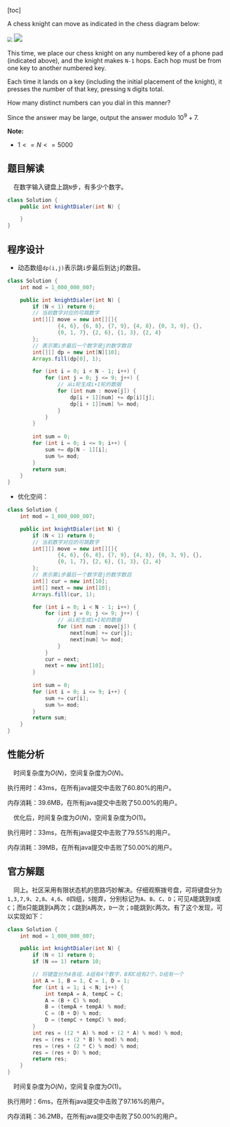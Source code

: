 [toc]

A chess knight can move as indicated in the chess diagram below:

 <img src="../images/#935_0.png" style="zoom:67%;" /> <img src="../images/#935.png" style="zoom:120%;" />

This time, we place our chess knight on any numbered key of a phone pad (indicated above), and the knight makes `N-1` hops.  Each hop must be from one key to another numbered key.

Each time it lands on a key (including the initial placement of the knight), it presses the number of that key, pressing `N` digits total.

How many distinct numbers can you dial in this manner?

Since the answer may be large, output the answer modulo $10^9 + 7$.



**Note:**

- $1 <= N <= 5000$



## 题目解读

&emsp;在数字输入键盘上跳`N`步，有多少个数字。

```java
class Solution {
    public int knightDialer(int N) {

    }
}
```

## 程序设计

* 动态数组`dp(i,j)`表示跳`i`步最后到达`j`的数目。

```java
class Solution {
    int mod = 1_000_000_007;

    public int knightDialer(int N) {
        if (N < 1) return 0;
        // 当前数字对应的可跳数字
        int[][] move = new int[][]{
                {4, 6}, {6, 8}, {7, 9}, {4, 8}, {0, 3, 9}, {},
                {0, 1, 7}, {2, 6}, {1, 3}, {2, 4}
        };
        // 表示第i步最后一个数字是j的数字数目
        int[][] dp = new int[N][10];
        Arrays.fill(dp[0], 1);

        for (int i = 0; i < N - 1; i++) {
            for (int j = 0; j <= 9; j++) {
                // 从i轮生成i+1轮的数据
                for (int num : move[j]) {
                    dp[i + 1][num] += dp[i][j];
                    dp[i + 1][num] %= mod;
                }
            }
        }
        
        int sum = 0;
        for (int i = 0; i <= 9; i++) {
            sum += dp[N - 1][i];
            sum %= mod;
        }
        return sum;
    }
}
```

* 优化空间：

```java
class Solution {
    int mod = 1_000_000_007;

    public int knightDialer(int N) {
        if (N < 1) return 0;
        // 当前数字对应的可跳数字
        int[][] move = new int[][]{
                {4, 6}, {6, 8}, {7, 9}, {4, 8}, {0, 3, 9}, {},
                {0, 1, 7}, {2, 6}, {1, 3}, {2, 4}
        };
        // 表示第i步最后一个数字是j的数字数目
        int[] cur = new int[10];
        int[] next = new int[10];
        Arrays.fill(cur, 1);

        for (int i = 0; i < N - 1; i++) {
            for (int j = 0; j <= 9; j++) {
                // 从i轮生成i+1轮的数据
                for (int num : move[j]) {
                    next[num] += cur[j];
                    next[num] %= mod;
                }
            }
            cur = next;
            next = new int[10];
        }
        
        int sum = 0;
        for (int i = 0; i <= 9; i++) {
            sum += cur[i];
            sum %= mod;
        }
        return sum;
    }
}
```

## 性能分析

&emsp;时间复杂度为$O(N)$，空间复杂度为$O(N)$。

执行用时：43ms，在所有java提交中击败了60.80%的用户。

内存消耗：39.6MB，在所有java提交中击败了50.00%的用户。

&emsp;优化后，时间复杂度为$O(N)$，空间复杂度为$O(1)$。

执行用时：33ms，在所有java提交中击败了79.55%的用户。

内存消耗：39MB，在所有java提交中击败了50.00%的用户。

## 官方解题

&emsp;同上。社区采用有限状态机的思路巧妙解决。仔细观察拨号盘，可将键盘分为`1,3,7,9`、`2,8`、`4,6`、`0`四组，`5`抛弃，分别标记为`A`、`B`、`C`、`D`；可见`A`能跳到`B`或`C`；而`B`只能跳到`A`两次；`C`跳到`A`两次，`D`一次；`D`能跳到`C`两次。有了这个发现，可以实现如下：

```java
class Solution {
    int mod = 1_000_000_007;

    public int knightDialer(int N) {
        if (N < 1) return 0;
        if (N == 1) return 10;

        // 将键盘分为4各组，A组有4个数字，B和C组有2个，D组有一个
        int A = 1, B = 1, C = 1, D = 1;
        for (int i = 1; i < N; i++) {
            int tempA = A, tempC = C;
            A = (B + C) % mod;
            B = (tempA + tempA) % mod;
            C = (B + D) % mod;
            D = (tempC + tempC) % mod;
        }
        int res = ((2 * A) % mod + (2 * A) % mod) % mod;
        res = (res + (2 * B) % mod) % mod;
        res = (res + (2 * C) % mod) % mod;
        res = (res + D) % mod;
        return res;
    }
}
```

&emsp;时间复杂度为$O(N)$，空间复杂度为$O(1)$。

执行用时：6ms，在所有java提交中击败了97.16%的用户。

内存消耗：36.2MB，在所有java提交中击败了50.00%的用户。